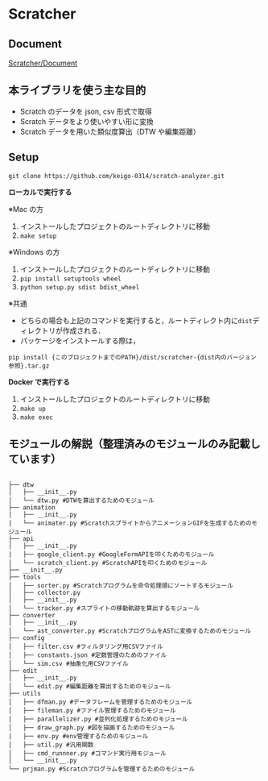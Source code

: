 # Scratcher

## Document
[Scratcher/Document](https://hyphen-o.github.io/scratch-analyzer/)

## 本ライブラリを使う主な目的

- Scratch のデータを json, csv 形式で取得
- Scratch データをより使いやすい形に変換
- Scratch データを用いた類似度算出（DTW や編集距離）

## Setup

`git clone https://github.com/keigo-0314/scratch-analyzer.git`

**ローカルで実行する**

※Mac の方

1. インストールしたプロジェクトのルートディレクトリに移動
2. `make setup`

※Windows の方

1. インストールしたプロジェクトのルートディレクトリに移動
2. `pip install setuptools wheel`
3. `python setup.py sdist bdist_wheel`

※共通

- どちらの場合も上記のコマンドを実行すると，ルートディレクト内に`dist`ディレクトリが作成される．
- パッケージをインストールする際は，

`pip install {このプロジェクトまでのPATH}/dist/scratcher-{dist内のバージョン参照}.tar.gz`

**Docker で実行する**

1. インストールしたプロジェクトのルートディレクトリに移動
2. `make up`
3. `make exec`

## モジュールの解説（整理済みのモジュールのみ記載しています）

```src

├── dtw
│   ├── __init__.py
│   └── dtw.py #DTWを算出するためのモジュール
├── animation
|   ├── __init__.py
|   └── animater.py #ScratchスプライトからアニメーションGIFを生成するためのモジュール
├── api
│   ├── __init__.py
|   ├── google_client.py #GoogleFormAPIを叩くためのモジュール
│   └── scratch_client.py #ScratchAPIを叩くためのモジュール
├── __init__.py
├── tools
│   ├── sorter.py #Scratchプログラムを命令処理順にソートするモジュール
│   ├── collector.py
│   ├── __init__.py
│   └── tracker.py #スプライトの移動軌跡を算出するモジュール
├── converter
│   ├── __init__.py
│   └── ast_converter.py #ScratchプログラムをASTに変換するためのモジュール
├── config
│   ├── filter.csv #フィルタリング用CSVファイル
│   ├── constants.json #定数管理のためのファイル
│   └── sim.csv #抽象化用CSVファイル
├── edit
│   ├── __init__.py
│   └── edit.py #編集距離を算出するためのモジュール
├── utils
│   ├── dfman.py #データフレームを管理するためのモジュール
│   ├── fileman.py #ファイル管理するためのモジュール
│   ├── parallelizer.py #並列化処理するためのモジュール
│   ├── draw_graph.py #図を描画するためのモジュール
|   ├── env.py #env管理するためのモジュール
│   ├── util.py #汎用関数
│   ├── cmd_runnner.py #コマンド実行用モジュール
│   └── __init__.py
└── prjman.py #Scratchプログラムを管理するためのモジュール
```
